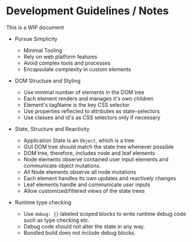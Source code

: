 # Development Guidelines / Notes

This is a WIP document

* Pursue Simplicity
  * Minimal Tooling
  * Rely on web platform features
  * Avoid complex tools and processes
  * Encapsulate complexity in custom elements
* DOM Structure and Styling
  * Use minimal number of elements in the DOM tree
  * Each element renders and manages it's own children
  * Element's tagName is the key CSS selector
  * Use properties reflected to attributes as state-selectors
  * Use classes and id's as CSS selectors only if necessary
* State, Structure and Reactivity
  * Application State is an `Object`, which is a tree
  * GUI DOM tree should match the state tree whenever possible
  * DOM tree, therefore, includes node and leaf elements
  * Node elements observe contained user input elements and communicate object mutations.
  * All Node elements observe all node mutations
  * Each element handles its own updates and reactively changes
  * Leaf elements handle and communicate user inputs
  * Allow customized/filtered views of the state trees

* Runtime type checking
  * Use `debug: {}` labeled scoped blocks to write runtime debug code such as type checking etc.
  * Debug code should not alter the state in any way.
  * Bundled build does not include debug blocks.

